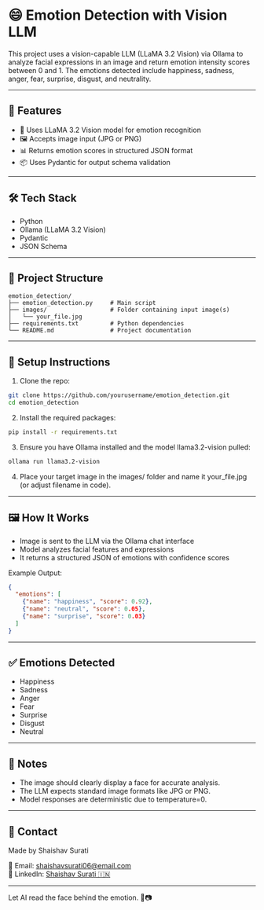 # 😄 Emotion Detection with Vision LLM

This project uses a vision-capable LLM (LLaMA 3.2 Vision) via Ollama to analyze facial expressions in an image and return emotion intensity scores between 0 and 1. The emotions detected include happiness, sadness, anger, fear, surprise, disgust, and neutrality.

---

## 🚀 Features

- 🧠 Uses LLaMA 3.2 Vision model for emotion recognition
- 🖼 Accepts image input (JPG or PNG)
- 📊 Returns emotion scores in structured JSON format
- 📦 Uses Pydantic for output schema validation

---

## 🛠️ Tech Stack

- Python
- Ollama (LLaMA 3.2 Vision)
- Pydantic
- JSON Schema

---

## 📁 Project Structure

```
emotion_detection/
├── emotion_detection.py     # Main script
├── images/                  # Folder containing input image(s)
│   └── your_file.jpg
├── requirements.txt         # Python dependencies
└── README.md                # Project documentation
```

---

## 🔧 Setup Instructions

1. Clone the repo:

```bash
git clone https://github.com/yourusername/emotion_detection.git
cd emotion_detection
```

2. Install the required packages:

```bash
pip install -r requirements.txt
```

3. Ensure you have Ollama installed and the model llama3.2-vision pulled:

```bash
ollama run llama3.2-vision
```

4. Place your target image in the images/ folder and name it your_file.jpg (or adjust filename in code).

---

## 🖼 How It Works

- Image is sent to the LLM via the Ollama chat interface
- Model analyzes facial features and expressions
- It returns a structured JSON of emotions with confidence scores

Example Output:

```json
{
  "emotions": [
    {"name": "happiness", "score": 0.92},
    {"name": "neutral", "score": 0.05},
    {"name": "surprise", "score": 0.03}
  ]
}
```

---

## ✅ Emotions Detected

- Happiness
- Sadness
- Anger
- Fear
- Surprise
- Disgust
- Neutral

---

## 📌 Notes

- The image should clearly display a face for accurate analysis.
- The LLM expects standard image formats like JPG or PNG.
- Model responses are deterministic due to temperature=0.

---

## 📧 Contact

Made by Shaishav Surati

📨 Email: shaishavsurati06@email.com  
🔗 LinkedIn: [Shaishav Surati 🇮🇳](https://linkedin.com/in/shaishavsurati)

---

Let AI read the face behind the emotion. 🧠📷
